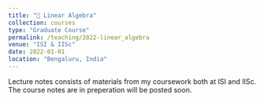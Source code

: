 ```yaml
---
title: "📔 Linear Algebra"
collection: courses
type: "Graduate Course"
permalink: /teaching/2022-linear_algebra
venue: "ISI & IISc"
date: 2022-01-01
location: "Bengaluru, India"
---
```


Lecture notes consists of materials from my coursework both at ISI and IISc. The course notes are in preperation will be posted soon.
